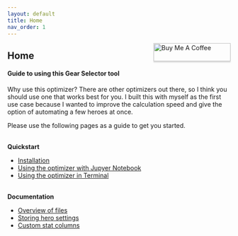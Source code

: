 ```yaml
---
layout: default
title: Home
nav_order: 1
---
```


<a href="https://www.buymeacoffee.com/ja.bru" target="_blank"><img src="https://www.buymeacoffee.com/assets/img/custom_images/purple_img.png" alt="Buy Me A Coffee" style="float:right; height: 41px !important;width: 174px !important;box-shadow: 0px 3px 2px 0px rgba(190, 190, 190, 0.5) !important;-webkit-box-shadow: 0px 3px 2px 0px rgba(190, 190, 190, 0.5) !important;" ></a>

## Home
#### Guide to using this Gear Selector tool

Why use this optimizer?
There are other optimizers out there, so I think you should use one that works best for you.  I built this with myself as the first use case because I wanted to improve the calculation speed and give the option of automating a few heroes at once.

Please use the following pages as a guide to get you started.

<br><b>Quickstart</b>
- [Installation](installation-guide.md)
- [Using the optimizer with Jupyer Notebook](jupyter-walkthrough.md)
- [Using the optimizer in Terminal](terminal-walkthrough.md)

<br><b>Documentation</b>
- [Overview of files](file-guide.md)
- [Storing hero settings](input-file-setup.md)
- [Custom stat columns](stat-guide.md)
